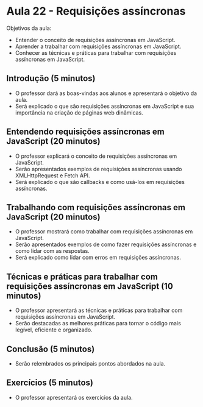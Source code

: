 # Aula 22 - Requisições assíncronas

Objetivos da aula:

- Entender o conceito de requisições assíncronas em JavaScript.
- Aprender a trabalhar com requisições assíncronas em JavaScript.
- Conhecer as técnicas e práticas para trabalhar com requisições assíncronas em JavaScript.

## Introdução (5 minutos)

- O professor dará as boas-vindas aos alunos e apresentará o objetivo da aula.
- Será explicado o que são requisições assíncronas em JavaScript e sua importância na criação de páginas web dinâmicas.

## Entendendo requisições assíncronas em JavaScript (20 minutos)

- O professor explicará o conceito de requisições assíncronas em JavaScript.
- Serão apresentados exemplos de requisições assíncronas usando XMLHttpRequest e Fetch API.
- Será explicado o que são callbacks e como usá-los em requisições assíncronas.

## Trabalhando com requisições assíncronas em JavaScript (20 minutos)

- O professor mostrará como trabalhar com requisições assíncronas em JavaScript.
- Serão apresentados exemplos de como fazer requisições assíncronas e como lidar com as respostas.
- Será explicado como lidar com erros em requisições assíncronas.

## Técnicas e práticas para trabalhar com requisições assíncronas em JavaScript (10 minutos)

- O professor apresentará as técnicas e práticas para trabalhar com requisições assíncronas em JavaScript.
- Serão destacadas as melhores práticas para tornar o código mais legível, eficiente e organizado.

## Conclusão (5 minutos)

- Serão relembrados os principais pontos abordados na aula.

## Exercícios (5 minutos)

- O professor apresentará os exercícios da aula.

